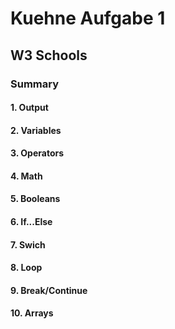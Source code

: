 # Kuehne Aufgabe 1

## W3 Schools 

### Summary


#### 1. Output

#### 2. Variables

#### 3. Operators

#### 4. Math

#### 5. Booleans

#### 6. If...Else

#### 7. Swich

#### 8. Loop

#### 9. Break/Continue

#### 10. Arrays